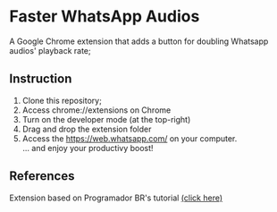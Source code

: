 # Faster WhatsApp Audios
A Google Chrome extension that adds a button for doubling Whatsapp audios' playback rate;

## Instruction
1. Clone this repository;
2. Access chrome://extensions on Chrome
3. Turn on the developer mode (at the top-right)
4. Drag and drop the extension folder
5. Access the https://web.whatsapp.com/ on your computer.  
... and enjoy your productivy boost!



## References
Extension based on Programador BR's tutorial [(click here)](https://www.youtube.com/watch?v=j0Ih1xVyKbY)

